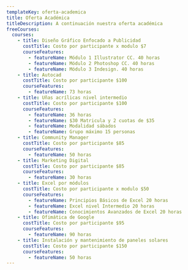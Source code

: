 ```yaml
---
templateKey: oferta-academica
title: Oferta Académica
titleDescription: A continuación nuestra oferta académica
freeCourses:
  courses:
    - title: Diseño Gráfico Enfocado a Publicidad
      costTitle: Costo por participante x modulo $7
      courseFeatures:
        - featureName: Módulo 1 Illustrator CC. 40 horas
        - featureName: Módulo 2 Photoshop CC. 40 horas
        - featureName: Módulo 3 Indesign. 40 horas
    - title: Autocad
      costTitle: Costo por participante $100
      courseFeatures:
        - featureName: 73 horas
    - title: Uñas acrílicas nivel intermedio
      costTitle: Costo por participante $100
      courseFeatures:
        - featureName: 36 horas
        - featureName: $30 Matricula y 2 cuotas de $35
        - featureName: Modalidad sábados
        - featureName: Grupo máximo 15 personas
    - title: Community Manager
      costTitle: Costo por participante $85
      courseFeatures:
        - featureName: 50 horas
    - title: Marketing Digital
      costTitle: Costo por participante $85
      courseFeatures:
        - featureName: 30 horas
    - title: Excel por módulos
      costTitle: Costo por participante x modulo $50
      courseFeatures:
        - featureName: Principios Básicos de Excel 20 horas
        - featureName: Excel nivel Intermedio 20 horas
        - featureName: Conocimientos Avanzados de Excel 20 horas
    - title: Ofimática de Google
      costTitle: Costo por participante $95
      courseFeatures:
        - featureName: 90 horas
    - title: Instalación y mantenimiento de paneles solares
      costTitle: Costo por participante $150
      courseFeatures:
        - featureName: 50 horas
---
```

